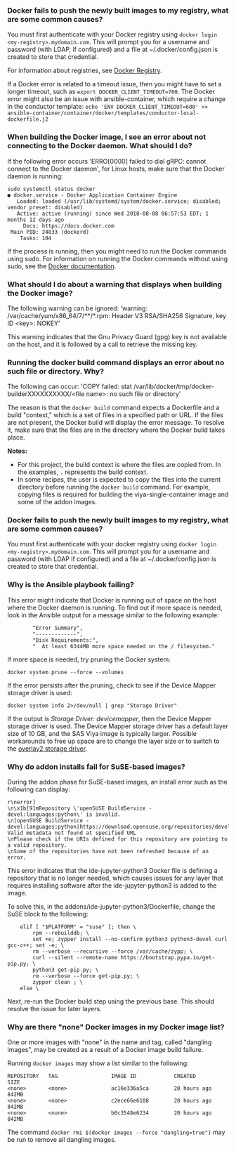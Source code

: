 ### Docker fails to push the newly built images to my registry, what are some common causes?

You must first authenticate with your Docker registry using `docker login <my-registry>.mydomain.com`. This will prompt you for a username and password (with LDAP, if configured) and a file at ~/.docker/config.json is created to store that credential.

For information about registries, see [Docker Registry](https://docs.docker.com/registry/).

If a Docker error is related to a timeout issue, then you might have to set a longer timeout, such as `export DOCKER_CLIENT_TIMEOUT=700`. The Docker error might also be an issue with ansible-container, which require a change in the conductor template: `echo 'ENV DOCKER_CLIENT_TIMEOUT=600' >> ansible-container/container/docker/templates/conductor-local-dockerfile.j2`

### When building the Docker image, I see an error about not connecting to the Docker daemon. What should I do?

If the following error occurs 'ERRO[0000] failed to dial gRPC: cannot connect to the Docker daemon', for Linux hosts, make sure that the Docker daemon is running: 

```
sudo systemctl status docker
● docker.service - Docker Application Container Engine
   Loaded: loaded (/usr/lib/systemd/system/docker.service; disabled; vendor preset: disabled)
   Active: active (running) since Wed 2018-08-08 06:57:53 EDT; 1 months 12 days ago
     Docs: https://docs.docker.com
 Main PID: 24833 (dockerd)
    Tasks: 104
```

If the process is running, then you might need to run the Docker commands using sudo. For information on running the Docker commands without using sudo, see the [Docker documentation](https://docs.docker.com/v17.12/install/linux/linux-postinstall/).

### What should I do about a warning that displays when building the Docker image?

The following warning can be ignored: 'warning: /var/cache/yum/x86_64/7/**/*.rpm: Header V3 RSA/SHA256 Signature, key ID \<key\>: NOKEY'

This warning indicates that the Gnu Privacy Guard (gpg) key is not available on the host, and it is followed by a call to retrieve the missing key.

### Running the docker build command displays an error about no such file or directory. Why? 

The following can occur: 'COPY failed: stat /var/lib/docker/tmp/docker-builderXXXXXXXXXX/\<file name\>: no such file or directory'

The reason is that the `docker build` command expects a Dockerfile and a build "context," which is a set of files in a specified path or URL. If the files are not present, the Docker build will display the error message. To resolve it, make sure that the files are in the directory where the Docker build takes place.

**Notes:**

- For this project, the build context is where the files are copied from. In the examples, `.` represents the build context.  
- In some recipes, the user is expected to copy the files into the current directory before running the `docker build` command. For example, copying files is required for building the viya-single-container image and some of the addon images.

### Docker fails to push the newly built images to my registry, what are some common causes?

You must first authenticate with your docker registry using `docker login <my-registry>.mydomain.com`. This will prompt you for a username and password (with LDAP if configured) and a file at ~/.docker/config.json is created to store that credential.

### Why is the Ansible playbook failing? 

This error might indicate that Docker is running out of space on the host where the Docker daemon is running. To find out if more space is needed, look in the Ansible output for a message similar to the following example:

```
        "Error Summary",
        "-------------",
        "Disk Requirements:",
        "  At least 6344MB more space needed on the / filesystem."
```

If more space is needed, try pruning the Docker system:

```
docker system prune --force --volumes
```

If the error persists after the pruning, check to see if the Device Mapper storage driver is used:

```
docker system info 2>/dev/null | grep "Storage Driver"
```

If the output is _Storage Driver: devicemapper_, then the Device Mapper storage driver is used. The Device Mapper storage driver has a default layer size of 10 GB, and the SAS Viya 
image is typically larger. Possible workarounds to free up space are to change the layer size or to switch to
the [overlay2 storage driver](https://docs.docker.com/storage/storagedriver/overlayfs-driver/).

### Why do addon installs fail for SuSE-based images? 

During the addon phase for SuSE-based images, an install error such as the following can display:

```
r\nerror]
\n\x1b[91mRepository \'openSUSE BuildService - devel:languages:python\' is invalid.
\n[openSUSE BuildService - devel:languages:python|https://download.opensuse.org/repositories/devel:/languages:/python:/Factory/openSUSE_Leap_42.3/] Valid metadata not found at specified URL
\nPlease check if the URIs defined for this repository are pointing to a valid repository.
\nSome of the repositories have not been refreshed because of an error.
```

This error indicates that the ide-jupyter-python3 Docker file is defining a repository that is no longer needed, which causes issues for any layer that requires installing software after the ide-jupyter-python3 is added to the image.

To solve this, in the addons/ide-jupyter-python3/Dockerfile, change the SuSE block to the following: 

```
    elif [ "$PLATFORM" = "suse" ]; then \
        rpm --rebuilddb; \
        set +e; zypper install --no-confirm python3 python3-devel curl gcc-c++; set -e; \
        rm --verbose --recursive --force /var/cache/zypp; \
        curl --silent --remote-name https://bootstrap.pypa.io/get-pip.py; \
        python3 get-pip.py; \
        rm --verbose --force get-pip.py; \
        zypper clean ; \
    else \

```

Next, re-run the Docker build step using the previous base. This should resolve the issue for later layers.

### Why are there "none" Docker images in my Docker image list?
One or more images with "none" in the name and tag, called "dangling images", may be created as a result of a Docker image build failure.

Running `docker images` may show a list similar to the following:
```
REPOSITORY   TAG                 IMAGE ID            CREATED             SIZE
<none>       <none>              ac16e336a5ca        20 hours ago        842MB
<none>       <none>              c2ece66e6108        20 hours ago        842MB
<none>       <none>              b6c3548e6234        20 hours ago        842MB
```

The command `docker rmi $(docker images --force "dangling=true")` may be run to remove all dangling images.